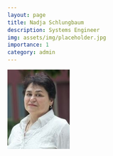 ```yaml
---
layout: page
title: Nadja Schlungbaum
description: Systems Engineer
img: assets/img/placeholder.jpg
importance: 1
category: admin
---
```


<img src="/assets/img/people/nadja-schlungbaum.jpg" style="float: left; width: 10em; padding-right: 1em; padding-bottom: 1em"/>
